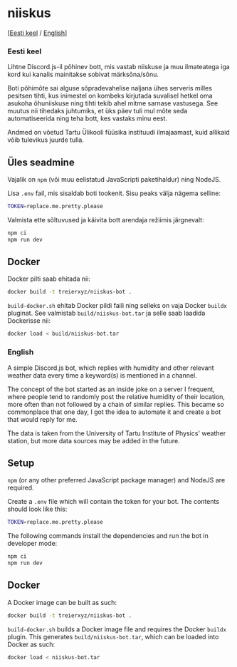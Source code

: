 # niiskus
[[Eesti keel](#eesti-keel) / [English](#english)]

### Eesti keel
Lihtne Discord.js-il põhinev bott, mis vastab niiskuse ja muu ilmateatega iga kord kui kanalis mainitakse sobivat märksõna/sõnu.

Boti põhimõte sai alguse sõpradevahelise naljana ühes serveris milles pesitsen tihti, kus inimestel on kombeks kirjutada suvalisel hetkel oma asukoha õhuniiskuse ning tihti tekib ahel mitme sarnase vastusega. See muutus nii tihedaks juhtumiks, et üks päev tuli mul mõte seda automatiseerida ning teha bott, kes vastaks minu eest.

Andmed on võetud Tartu Ülikooli füüsika instituudi ilmajaamast, kuid allikaid võib tulevikus juurde tulla.

## Üles seadmine

Vajalik on `npm` (või muu eelistatud JavaScripti paketihaldur) ning NodeJS.

Lisa `.env` fail, mis sisaldab boti tookenit. Sisu peaks välja nägema selline:
```bash
TOKEN=replace.me.pretty.please
```

Valmista ette sõltuvused ja käivita bott arendaja režiimis järgnevalt:
```bash
npm ci
npm run dev
```
## Docker
Docker pilti saab ehitada nii:
```bash
docker build -t treierxyz/niiskus-bot .
```

`build-docker.sh` ehitab Docker pildi faili ning selleks on vaja Docker `buildx` pluginat. See valmistab `build/niiskus-bot.tar` ja selle saab laadida Dockerisse nii:
```bash
docker load < build/niiskus-bot.tar
```

### English
A simple Discord.js bot, which replies with humidity and other relevant weather data every time a keyword(s) is mentioned in a channel.

The concept of the bot started as an inside joke on a server I frequent, where people tend to randomly post the relative humidity of their location, more often than not followed by a chain of similar replies. This became so commonplace that one day, I got the idea to automate it and create a bot that would reply for me.

The data is taken from the University of Tartu Institute of Physics' weather station, but more data sources may be added in the future.

## Setup

`npm` (or any other preferred JavaScript package manager) and NodeJS are required.

Create a `.env` file which will contain the token for your bot. The contents should look like this:
```bash
TOKEN=replace.me.pretty.please
```

The following commands install the dependencies and run the bot in developer mode:
```bash
npm ci
npm run dev
```
## Docker
A Docker image can be built as such:
```bash
docker build -t treierxyz/niiskus-bot .
```

`build-docker.sh` builds a Docker image file and requires the Docker `buildx` plugin. This generates `build/niiskus-bot.tar`, which can be loaded into Docker as such:
```bash
docker load < niiskus-bot.tar
```